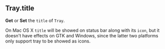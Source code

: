 ## Tray.title

**Get** or **Set** the `title` of `Tray`.

On Mac OS X `title` will be showed on status bar along with its `icon`, but it doesn't have effects on GTK and Windows, since the latter two platforms only support tray to be showed as icons.
